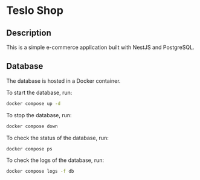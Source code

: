 # Teslo Shop

## Description

This is a simple e-commerce application built with NestJS and PostgreSQL.

## Database

The database is hosted in a Docker container.

To start the database, run:

```bash
docker compose up -d
```

To stop the database, run:

```bash
docker compose down
```

To check the status of the database, run:

```bash
docker compose ps
```

To check the logs of the database, run:

```bash
docker compose logs -f db
```
